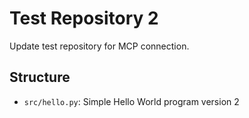 # Test Repository 2

Update test repository for MCP connection.

## Structure

- `src/hello.py`: Simple Hello World program version 2